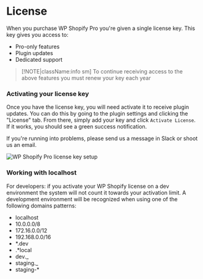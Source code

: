 # License

When you purchase WP Shopify Pro you're given a single license key. This key gives you access to:

- Pro-only features 
- Plugin updates
- Dedicated support

> [!NOTE|className:info sm]
> To continue receiving access to the above features you must renew your key each year

### Activating your license key

Once you have the license key, you will need activate it to receive plugin updates. You can do this by going to the plugin settings and clicking the "License" tab. From there, simply add your key and click `Activate License`. If it works, you should see a green success notification.

If you're running into problems, please send us a message in Slack or shoot us an email.

![WP Shopify Pro license key setup](http://localhost:4000/assets/license-setup.png)

### Working with localhost

For developers: if you activate your WP Shopify license on a dev environment the system will not count it towards your activation limit. A development environment will be recognized when using one of the following domains patterns:

-  localhost
-  10.0.0.0/8
-  172.16.0.0/12
-  192.168.0.0/16
-  \*.dev
-  .\*local
-  dev.\_
-  staging.\_
-  staging-\*
